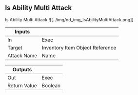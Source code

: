 ## Is Ability Multi Attack
Is Ability Multi Attack
![[../img/nd_img_IsAbilityMultiAttack.png]]

|Inputs||
|--|--|
| In | Exec |
| Target | Inventory Item Object Reference |
| Attack Name | Name |

|Outputs||
|--|--|
| Out | Exec |
| Return Value | Boolean |
